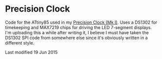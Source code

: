 # Precision Clock
Code for the ATtiny85 used in my [Precision Clock (Mk I)](https://mitxela.com/projects/precision_clock). Uses a DS1302 for timekeeping and MAX7219 chips for driving the LED 7-segment displays. I'm uploading this a while after writing it, I believe I must have taken the DS1302 SPI code from somewhere else since it's obviously written in a different style. 

Last modified 19 Jun 2015